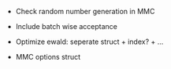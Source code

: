 - Check random number generation in MMC
- Include batch wise acceptance
- Optimize ewald: seperate struct + index? + ...

- MMC options struct
